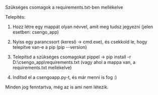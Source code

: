 Szükséges csomagok a requirements.txt-ben mellékelve

Telepítés:

1. Hozz létre egy mappát olyan névvel, amit meg tudsz jegyezni (jelen esetben: csengo_app)

2. Nyiss egy parancssort (kereső -> cmd.exe), és csekkold le, hogy telepítve van-e a pip (pip --version)

3. Telepítsd a szükséges csomagokat pippel -> pip install -r D:\csengo_app\requirements.txt (vagy ahol a mappa van, a requirements.txt mellékelve)

4. Indítsd el a csengoapp.py-t, és már menni is fog :)

Minden jog fenntartva, még az is ami nem létezik.
